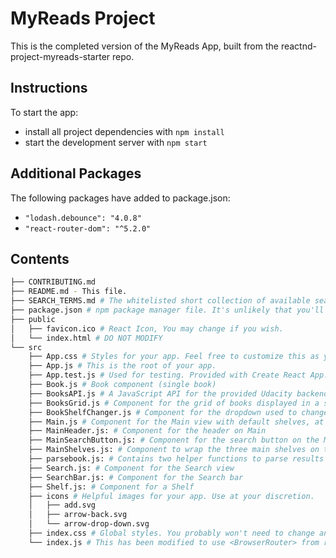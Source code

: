# MyReads Project

This is the completed version of the MyReads App, built from the reactnd-project-myreads-starter repo.

## Instructions

To start the app:

* install all project dependencies with `npm install`
* start the development server with `npm start`

## Additional Packages

The following packages have added to package.json:

* `"lodash.debounce": "4.0.8"`
* `"react-router-dom": "^5.2.0"`

## Contents
```bash
├── CONTRIBUTING.md
├── README.md - This file.
├── SEARCH_TERMS.md # The whitelisted short collection of available search terms for you to use with your app.
├── package.json # npm package manager file. It's unlikely that you'll need to modify this.
├── public
│   ├── favicon.ico # React Icon, You may change if you wish.
│   └── index.html # DO NOT MODIFY
└── src
    ├── App.css # Styles for your app. Feel free to customize this as you desire.
    ├── App.js # This is the root of your app.
    ├── App.test.js # Used for testing. Provided with Create React App. Testing is encouraged, but not required.
    ├── Book.js # Book component (single book)
    ├── BooksAPI.js # A JavaScript API for the provided Udacity backend. Instructions for the methods are below.
    ├── BooksGrid.js # Component for the grid of books displayed in a shelf or on search page
    ├── BookShelfChanger.js # Component for the dropdown used to change a Book's shelf or add a Book from the search page
    ├── Main.js # Component for the Main view with default shelves, at app open
    ├── MainHeader.js: # Component for the header on Main
    ├── MainSearchButton.js: # Component for the search button on the Main view
    ├── MainShelves.js: # Component to wrap the three main shelves on the Main view
    ├── parsebook.js: # Contains two helper functions to parse results from BooksAPI.getAll() and BooksAPI.search()
    ├── Search.js: # Component for the Search view
    ├── SearchBar.js: # Component for the Search bar
    ├── Shelf.js: # Component for a Shelf
    ├── icons # Helpful images for your app. Use at your discretion.
    │   ├── add.svg
    │   ├── arrow-back.svg
    │   └── arrow-drop-down.svg
    ├── index.css # Global styles. You probably won't need to change anything here.
    └── index.js # This has been modified to use <BrowserRouter> from react-router-dom
```
